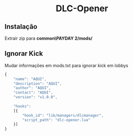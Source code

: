 <h1 align="center"> DLC-Opener </h1>

## Instalação
Extrair zip para **common\PAYDAY 2/mods/**

## Ignorar Kick
Mudar informações em mods.txt para ignorar kick em lobbys
```js
{
    "name": "AQUI",
    "description": "AQUI",
    "author": "AQUI",
    "contact": "AQUI",
    "version": "v1.0.0",
    
    "hooks": 
    [{
        "hook_id": "lib/managers/dlcmanager",
        "script_path": "dlc-opener.lua"
    }]
}
```
